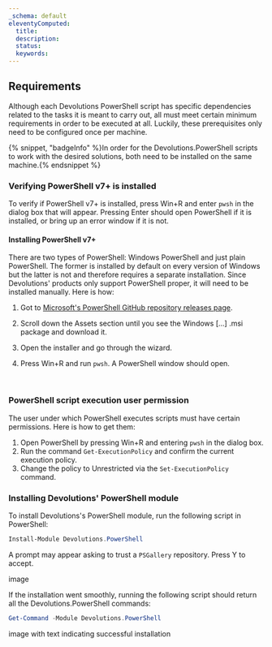 ```yaml
---
_schema: default
eleventyComputed:
  title:
  description:
  status:
  keywords:
---
```

## Requirements

Although each Devolutions PowerShell script has specific dependencies related to the tasks it is meant to carry out, all must meet certain minimum requirements in order to be executed at all. Luckily, these prerequisites only need to be configured once per machine.

{% snippet, "badgeInfo" %}In order for the Devolutions.PowerShell scripts to work with the desired solutions, both need to be installed on the same machine.{% endsnippet %}

### Verifying PowerShell v7+ is installed

To verify if PowerShell v7+ is installed, press Win+R and enter `pwsh` in the dialog box that will appear. Pressing Enter should open PowerShell if it is installed, or bring up an error window if it is not.

#### Installing PowerShell v7+

There are two types of PowerShell: Windows PowerShell and just plain PowerShell. The former is installed by default on every version of Windows but the latter is not and therefore requires a separate installation. Since Devolutions' products only support PowerShell proper, it will need to be installed manually. Here is how:

1. Got to [Microsoft's PowerShell GitHub repository releases page](https://github.com/PowerShell/PowerShell/releases).
2. Scroll down the Assets section until you see the Windows \[...\] .msi package and download it.
3. Open the installer and go through the wizard.
4. Press Win+R and run `pwsh`. A PowerShell window should open.

   &nbsp;

### PowerShell script execution user permission

The user under which PowerShell executes scripts must have certain permissions. Here is how to get them:

1. Open PowerShell by pressing Win+R and entering `pwsh` in the dialog box.
2. Run the command `Get-ExecutionPolicy` and confirm the current execution policy.
3. Change the policy to Unrestricted via the `Set-ExecutionPolicy` command.

### Installing Devolutions' PowerShell module

To install Devolutions's PowerShell module, run the following script in PowerShell:

```powershell
Install-Module Devolutions.PowerShell
```

A prompt may appear asking to trust a `PSGallery` repository. Press Y to accept.

image

If the installation went smoothly, running the following script should return all the Devolutions.PowerShell commands:

```powershell
Get-Command -Module Devolutions.PowerShell
```

image with text indicating successful installation

&nbsp;

&nbsp;

&nbsp;

&nbsp;